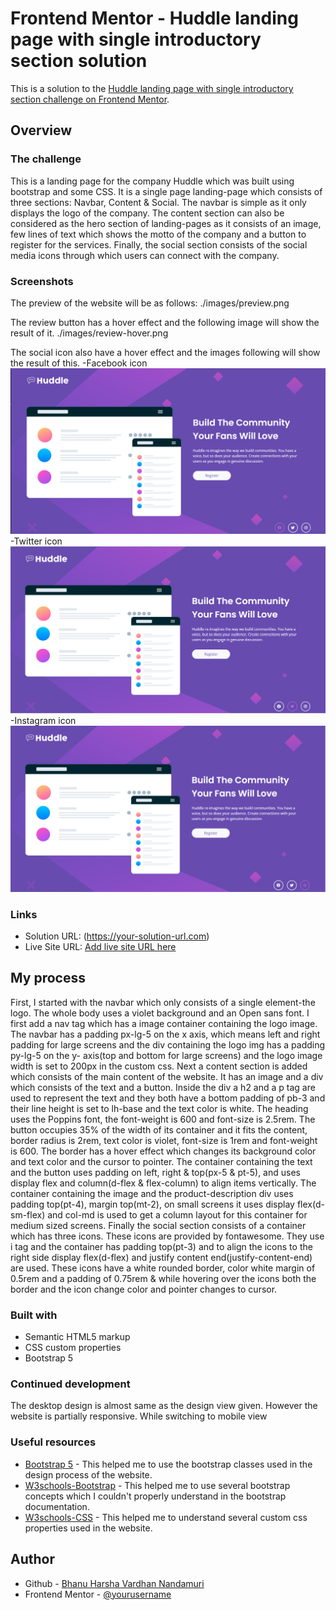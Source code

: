 # Frontend Mentor - Huddle landing page with single introductory section solution

This is a solution to the [Huddle landing page with single introductory section challenge on Frontend Mentor](https://www.frontendmentor.io/challenges/huddle-landing-page-with-a-single-introductory-section-B_2Wvxgi0). 

## Overview

### The challenge
This is a landing page for the company Huddle which was built using bootstrap and some CSS. It is a single page landing-page which consists of three sections: Navbar, Content & Social. The navbar is simple as it only displays the logo of the company. The content section can also be considered as the hero section of landing-pages as it consists of an image, few lines of text which shows the motto of the company and a button to register for the services. Finally, the social section consists of the social media icons through which users can connect with the company.

### Screenshots
The preview of the website will be as follows:
./images/preview.png

The review button has a hover effect and the following image will show the result of it.
./images/review-hover.png

The social icon also have a hover effect and the images following will show the result of this.
-Facebook icon
![](./images/facebook-hover.png)
-Twitter icon
![](./images/twitter-hover.png)
-Instagram icon
![](./images/instagram-hover.png)


### Links

- Solution URL: (https://your-solution-url.com)
- Live Site URL: [Add live site URL here](https://your-live-site-url.com)

## My process
First, I started with the navbar which only consists of a single element-the logo. The whole body uses a violet background and an Open sans font. I first add a nav tag which has a image container containing the logo image. The navbar has a padding px-lg-5 on the x axis, which means left and right padding for large screens and the div containing the logo img has a padding py-lg-5 on the y- axis(top and bottom for large screens) and the logo image width is set to 200px in the custom css. Next a content section is added which consists of the main content of the website. It has an image and a div which consists of the text and a button. Inside the div a h2 and a p tag are used to represent the text and they both have a bottom padding of pb-3 and their line height is set to lh-base and the text color is white. The heading uses the Poppins font, the font-weight is 600 and font-size is 2.5rem. The button occupies 35% of the width of its container and it fits the content, border radius is 2rem, text color is violet, font-size is 1rem and font-weight is 600. The border has a hover effect which changes its background color and text color and the cursor to pointer. The container containing the text and the button uses padding on left, right & top(px-5 & pt-5), and uses display flex and column(d-flex & flex-column) to align items vertically. The container containing the image and the product-description div uses padding top(pt-4), margin top(mt-2), on small screens it uses display flex(d-sm-flex) and col-md is used to get a column layout for this container for medium sized screens. Finally the social section consists of a container which has three icons. These icons are provided by fontawesome. They use i tag and the container has padding top(pt-3) and to align the icons to the right side display flex(d-flex) and justify content end(justify-content-end) are used. These icons have a white rounded border, color white margin of 0.5rem and a padding of 0.75rem & while hovering over the icons both the border and the icon change color and pointer changes to cursor.

### Built with
- Semantic HTML5 markup
- CSS custom properties
- Bootstrap 5

### Continued development

The desktop design is almost same as the design view given. However the website is partially responsive. While switching to mobile view

### Useful resources

- [Bootstrap 5](https://getbootstrap.com/docs/5.3/getting-started/introduction/) - This helped me to use the bootstrap classes used in the design process of the website.
- [W3schools-Bootstrap](https://www.w3schools.com/bootstrap5/index.php) - This helped me to use several bootstrap concepts which I couldn't properly understand in the bootstrap documentation.
- [W3schools-CSS](https://www.w3schools.com/css/css_intro.asp) - This helped me to understand several custom css properties used in the website.

## Author

- Github - [Bhanu Harsha Vardhan Nandamuri](https://github.com/HarshaVardhanNandamuri)
- Frontend Mentor - [@yourusername](https://www.frontendmentor.io/profile/HarshaVardhanNandamuri)

